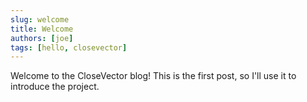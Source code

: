 ```yaml
---
slug: welcome
title: Welcome
authors: [joe]
tags: [hello, closevector]
---
```


Welcome to the CloseVector blog! This is the first post, so I'll use it to introduce the project.